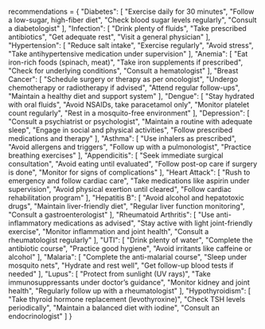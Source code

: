 recommendations = {
    "Diabetes": [
        "Exercise daily for 30 minutes",
        "Follow a low-sugar, high-fiber diet",
        "Check blood sugar levels regularly",
        "Consult a diabetologist"
    ],
    "Infection": [
        "Drink plenty of fluids",
        "Take prescribed antibiotics",
        "Get adequate rest",
        "Visit a general physician"
    ],
    "Hypertension": [
        "Reduce salt intake",
        "Exercise regularly",
        "Avoid stress",
        "Take antihypertensive medication under supervision"
    ],
    "Anemia": [
        "Eat iron-rich foods (spinach, meat)",
        "Take iron supplements if prescribed",
        "Check for underlying conditions",
        "Consult a hematologist"
    ],
    "Breast Cancer": [
        "Schedule surgery or therapy as per oncologist",
        "Undergo chemotherapy or radiotherapy if advised",
        "Attend regular follow-ups",
        "Maintain a healthy diet and support system"
    ],
    "Dengue": [
        "Stay hydrated with oral fluids",
        "Avoid NSAIDs, take paracetamol only",
        "Monitor platelet count regularly",
        "Rest in a mosquito-free environment"
    ],
    "Depression": [
        "Consult a psychiatrist or psychologist",
        "Maintain a routine with adequate sleep",
        "Engage in social and physical activities",
        "Follow prescribed medications and therapy"
    ],
    "Asthma": [
        "Use inhalers as prescribed",
        "Avoid allergens and triggers",
        "Follow up with a pulmonologist",
        "Practice breathing exercises"
    ],
    "Appendicitis": [
        "Seek immediate surgical consultation",
        "Avoid eating until evaluated",
        "Follow post-op care if surgery is done",
        "Monitor for signs of complications"
    ],
    "Heart Attack": [
        "Rush to emergency and follow cardiac care",
        "Take medications like aspirin under supervision",
        "Avoid physical exertion until cleared",
        "Follow cardiac rehabilitation program"
    ],
    "Hepatitis B": [
        "Avoid alcohol and hepatotoxic drugs",
        "Maintain liver-friendly diet",
        "Regular liver function monitoring",
        "Consult a gastroenterologist"
    ],
    "Rheumatoid Arthritis": [
        "Use anti-inflammatory medications as advised",
        "Stay active with light joint-friendly exercise",
        "Monitor inflammation and joint health",
        "Consult a rheumatologist regularly"
    ],
    "UTI": [
        "Drink plenty of water",
        "Complete the antibiotic course",
        "Practice good hygiene",
        "Avoid irritants like caffeine or alcohol"
    ],
    "Malaria": [
        "Complete the anti-malarial course",
        "Sleep under mosquito nets",
        "Hydrate and rest well",
        "Get follow-up blood tests if needed"
    ],
    "Lupus": [
        "Protect from sunlight (UV rays)",
        "Take immunosuppressants under doctor’s guidance",
        "Monitor kidney and joint health",
        "Regularly follow up with a rheumatologist"
    ],
    "Hypothyroidism": [
        "Take thyroid hormone replacement (levothyroxine)",
        "Check TSH levels periodically",
        "Maintain a balanced diet with iodine",
        "Consult an endocrinologist"
    ]
}
